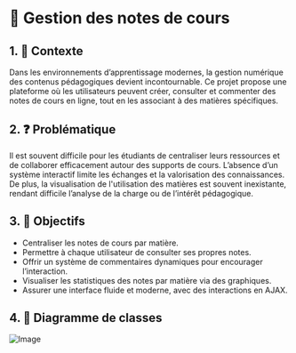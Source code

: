 # 📘 Gestion des notes de cours

## 1. 📌 Contexte

Dans les environnements d’apprentissage modernes, la gestion numérique des contenus pédagogiques devient incontournable. Ce projet propose une plateforme où les utilisateurs peuvent créer, consulter et commenter des notes de cours en ligne, tout en les associant à des matières spécifiques.

## 2. ❓ Problématique

Il est souvent difficile pour les étudiants de centraliser leurs ressources et de collaborer efficacement autour des supports de cours. L’absence d’un système interactif limite les échanges et la valorisation des connaissances. De plus, la visualisation de l'utilisation des matières est souvent inexistante, rendant difficile l’analyse de la charge ou de l’intérêt pédagogique.

## 3. 🎯 Objectifs

- Centraliser les notes de cours par matière.
- Permettre à chaque utilisateur de consulter ses propres notes.
- Offrir un système de commentaires dynamiques pour encourager l’interaction.
- Visualiser les statistiques des notes par matière via des graphiques.
- Assurer une interface fluide et moderne, avec des interactions en AJAX.

## 4. 🧩 Diagramme de classes 
![Image](https://github.com/user-attachments/assets/b617817d-5e52-44ba-95f6-cf0095fe4a5c)
